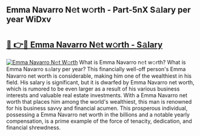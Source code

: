 ## Emma Navarro N𝚎t w𝚘rth - Part-5nX S𝚊lary per year WiDxv

# <h2><a href="http://gc31xb.nevu.top/?p=Emma+Navarro">🔗 👉🔴 Emma Navarro N𝚎t w𝚘rth - S𝚊lary</a></h2>

[![Emma Navarro N𝚎t W𝚘rth](https://i.imgur.com/Oavwk0R.jpeg)](http://gc31xb.nevu.top/?p=Emma+Navarro)
What is Emma Navarro n𝚎t w𝚘rth? What is Emma Navarro s𝚊lary per year?
This financially well-off person's Emma Navarro net worth is considerable, making him one of the wealthiest in his field. His salary is significant, but it is dwarfed by Emma Navarro net worth, which is rumored to be even larger as a result of his various business interests and valuable real estate investments. With a Emma Navarro net worth that places him among the world's wealthiest, this man is renowned for his business savvy and financial acumen. This prosperous individual, possessing a Emma Navarro net worth in the billions and a notable yearly compensation, is a prime example of the force of tenacity, dedication, and financial shrewdness.
